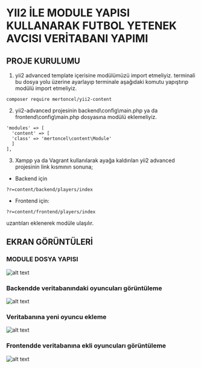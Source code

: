 # YII2 İLE MODULE YAPISI KULLANARAK FUTBOL YETENEK AVCISI VERİTABANI YAPIMI

## PROJE KURULUMU
1. yii2 advanced template içerisine modülümüzü import etmeliyiz. terminali bu dosya yolu üzerine ayarlayıp terminale aşağıdaki komutu yapıştırıp modülü import etmeliyiz.
```
composer require mertoncel/yii2-content
```

2. yii2-advanced projesinin backend\config\main.php ya da  frontend\config\main.php dosyasına modülü eklemeliyiz.

```
'modules' => [
  'content' => [
  'class' => 'mertoncel\content\Module'
  ]
],
```    
3. Xampp ya da Vagrant kullanılarak ayağa kaldırılan yii2 advanced projesinin link kısmının sonuna;
* Backend için
```
?r=content/backend/players/index
```

* Frontend için:
```
?r=content/frontend/players/index
```

uzantıları eklenerek modüle ulaşılır. 

## EKRAN GÖRÜNTÜLERİ

### MODULE DOSYA YAPISI
![alt text](https://i.imgur.com/DCeIvcE.png)
### Backendde veritabanındaki oyuncuları görüntüleme
![alt text](https://i.imgur.com/ESAitNT.png)
### Veritabanına yeni oyuncu ekleme
![alt text](https://i.imgur.com/PN5D02i.png)
### Frontendde veritabanına ekli oyuncuları görüntüleme
![alt text](https://i.imgur.com/oP5hjGR.png)
